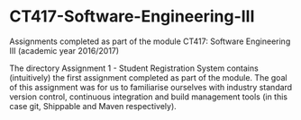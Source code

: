 # CT417-Software-Engineering-III
Assignments completed as part of the module CT417: Software Engineering III (academic year 2016/2017) 

The directory Assignment 1 - Student Registration System contains (intuitively) the first assignment completed as part of the module. The goal of this assignment was for us to familiarise ourselves with industry standard version control, continuous integration and build management tools (in this case git, Shippable and Maven respectively).
